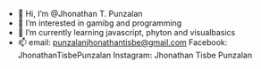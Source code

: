 - 👋 Hi, I’m @Jhonathan T. Punzalan
- 👀 I’m interested in gamibg and programming
- 🌱 I’m currently learning javascript, phyton and visualbasics
- 📫 email: punzalanjhonathantisbe@gmail.com
     Facebook: JhonathanTisbePunzalan
     Instagram: Jhonathan Tisbe Punzalan


<!---
Jhonzalan22/Jhonzalan22 is a ✨ special ✨ repository because its `README.md` (this file) appears on your GitHub profile.
You can click the Preview link to take a look at your changes.
--->
